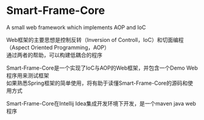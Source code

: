 # Smart-Frame-Core
A small web framework which implements AOP and IoC

Web框架的主要思想是控制反转（Inversion of Controll，IoC）和切面编程（Aspect Oriented Programming，AOP）<br/>
通过两者的帮助，可以构建低耦合的程序<br/>

Smart-Frame-Core是一个实现了IoC与AOP的Web框架，并包含一个Demo Web程序用来测试框架<br/>
如果熟悉Spring框架的简单使用，将有助于读懂Smart-Frame-Core的源码和使用方式<br/>

Smart-Frame-Core在Intellij Idea集成开发环境下开发，是一个maven java web程序
